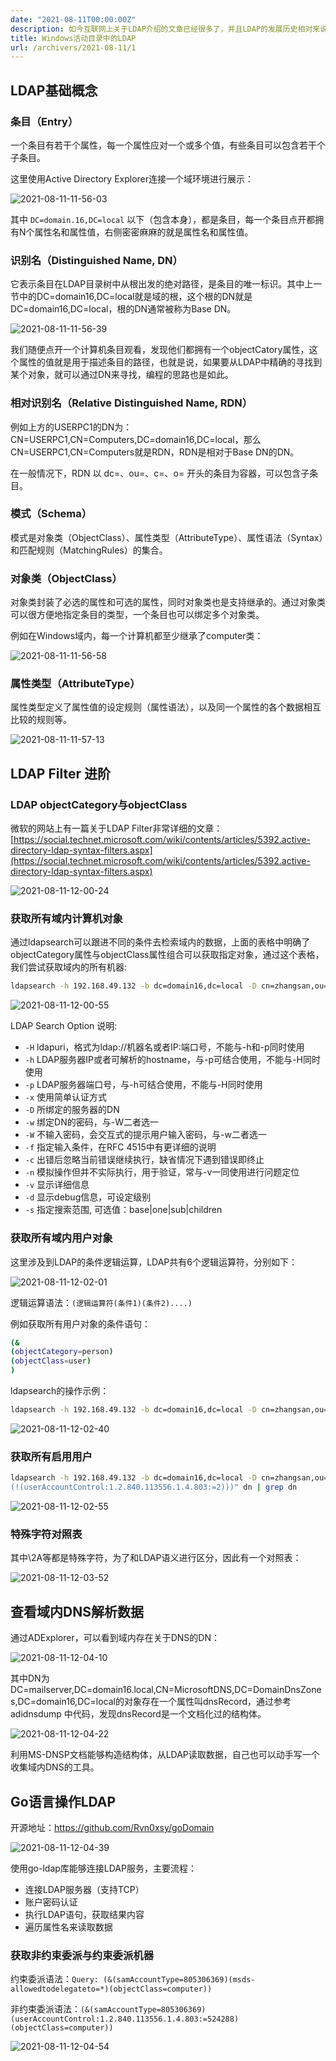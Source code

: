 ```yaml
---
date: "2021-08-11T00:00:00Z"
description: 如今互联网上关于LDAP介绍的文章已经很多了，并且LDAP的发展历史相对来说也是较长的，它被应用于Windows的活动目录中，这让我们不得不去学习LDAP的一些基本概念。本文不是一个科普文章，主旨在于从渗透测试的角度出发，看看从LDAP中能收集哪些信息。
title: Windows活动目录中的LDAP
url: /archivers/2021-08-11/1
---
```


## LDAP基础概念

### 条目（Entry）

一个条目有若干个属性，每一个属性应对一个或多个值，有些条目可以包含若干个子条目。

这里使用Active Directory Explorer连接一个域环境进行展示：

![2021-08-11-11-56-03](https://images.payloads.online/b59ad772-4f5f-11ec-9056-00d861bf4abb.png)

其中 `DC=domain.16,DC=local` 以下（包含本身），都是条目，每一个条目点开都拥有N个属性名和属性值，右侧密密麻麻的就是属性名和属性值。

### 识别名（Distinguished Name, DN）

它表示条目在LDAP目录树中从根出发的绝对路径，是条目的唯一标识。其中上一节中的DC=domain16,DC=local就是域的根，这个根的DN就是DC=domain16,DC=local，根的DN通常被称为Base DN。

![2021-08-11-11-56-39](https://images.payloads.online/b5e8c144-4f5f-11ec-8efa-00d861bf4abb.png)

我们随便点开一个计算机条目观看，发现他们都拥有一个objectCatory属性，这个属性的值就是用于描述条目的路径，也就是说，如果要从LDAP中精确的寻找到某个对象，就可以通过DN来寻找，编程的思路也是如此。

### 相对识别名（Relative Distinguished Name, RDN）

例如上方的USERPC1的DN为：CN=USERPC1,CN=Computers,DC=domain16,DC=local，那么CN=USERPC1,CN=Computers就是RDN，RDN是相对于Base DN的DN。

在一般情况下，RDN 以 dc=、ou=、c=、o= 开头的条目为容器，可以包含子条目。

### 模式（Schema）

模式是对象类（ObjectClass）、属性类型（AttributeType）、属性语法（Syntax）和匹配规则（MatchingRules）的集合。

### 对象类（ObjectClass）

对象类封装了必选的属性和可选的属性，同时对象类也是支持继承的。通过对象类可以很方便地指定条目的类型，一个条目也可以绑定多个对象类。

例如在Windows域内，每一个计算机都至少继承了computer类：

![2021-08-11-11-56-58](https://images.payloads.online/b62b9456-4f5f-11ec-b8f6-00d861bf4abb.png)

### 属性类型（AttributeType）

属性类型定义了属性值的设定规则（属性语法），以及同一个属性的各个数据相互比较的规则等。

![2021-08-11-11-57-13](https://images.payloads.online/b689bbda-4f5f-11ec-8d2e-00d861bf4abb.png)

## LDAP Filter 进阶

### LDAP objectCategory与objectClass

微软的网站上有一篇关于LDAP Filter非常详细的文章：[https://social.technet.microsoft.com/wiki/contents/articles/5392.active-directory-ldap-syntax-filters.aspx](https://social.technet.microsoft.com/wiki/contents/articles/5392.active-directory-ldap-syntax-filters.aspx)

![2021-08-11-12-00-24](https://images.payloads.online/b6c23ce4-4f5f-11ec-a1ec-00d861bf4abb.png)

### 获取所有域内计算机对象

通过ldapsearch可以跟进不同的条件去检索域内的数据，上面的表格中明确了objectCategory属性与objectClass属性组合可以获取指定对象，通过这个表格，我们尝试获取域内的所有机器:

```bash
ldapsearch -h 192.168.49.132 -b dc=domain16,dc=local -D cn=zhangsan,ou=officeuser,dc=domain16,dc=local -w San@123 objectClass=computer dn
```


![2021-08-11-12-00-55](https://images.payloads.online/b6fdd6a0-4f5f-11ec-ba51-00d861bf4abb.png)

LDAP Search Option 说明:

- `-H`	ldapuri，格式为ldap://机器名或者IP:端口号，不能与-h和-p同时使用
- `-h`	LDAP服务器IP或者可解析的hostname，与-p可结合使用，不能与-H同时使用
- `-p`	LDAP服务器端口号，与-h可结合使用，不能与-H同时使用
- `-x`	使用简单认证方式
- `-D`	所绑定的服务器的DN
- `-w`	绑定DN的密码，与-W二者选一
- `-W`	不输入密码，会交互式的提示用户输入密码，与-w二者选一
- `-f`	指定输入条件，在RFC 4515中有更详细的说明
- `-c`	出错后忽略当前错误继续执行，缺省情况下遇到错误即终止
- `-n`	模拟操作但并不实际执行，用于验证，常与-v一同使用进行问题定位
- `-v`	显示详细信息
- `-d`	显示debug信息，可设定级别
- `-s`	指定搜索范围, 可选值：base|one|sub|children

### 获取所有域内用户对象

这里涉及到LDAP的条件逻辑运算，LDAP共有6个逻辑运算符，分别如下：

![2021-08-11-12-02-01](https://images.payloads.online/b73bb772-4f5f-11ec-bad4-00d861bf4abb.png)

逻辑运算语法：`(逻辑运算符(条件1)(条件2)....)`

例如获取所有用户对象的条件语句：

```bash
(&
(objectCategory=person)
(objectClass=user)
)
```

ldapsearch的操作示例：

```bash
ldapsearch -h 192.168.49.132 -b dc=domain16,dc=local -D cn=zhangsan,ou=officeuser,dc=domain16,dc=local -w San@123 "(&(objectCategory=person)(objectClass=user))" dn | grep dn
```

![2021-08-11-12-02-40](https://images.payloads.online/b77b94a0-4f5f-11ec-9d0a-00d861bf4abb.png)

### 获取所有启用用户

```bash
ldapsearch -h 192.168.49.132 -b dc=domain16,dc=local -D cn=zhangsan,ou=officeuser,dc=domain16,dc=local -w San@123 "(&(objectCategory=person)(objectClass=user)
(!(userAccountControl:1.2.840.113556.1.4.803:=2)))" dn | grep dn
```
![2021-08-11-12-02-55](https://images.payloads.online/b7b74b3a-4f5f-11ec-8d64-00d861bf4abb.png)

### 特殊字符对照表

其中\2A等都是特殊字符，为了和LDAP语义进行区分，因此有一个对照表：

![2021-08-11-12-03-52](https://images.payloads.online/b7fe4b3e-4f5f-11ec-94f9-00d861bf4abb.png)

## 查看域内DNS解析数据

通过ADExplorer，可以看到域内存在关于DNS的DN：

![2021-08-11-12-04-10](https://images.payloads.online/b83695b6-4f5f-11ec-a43d-00d861bf4abb.png)


其中DN为DC=mailserver,DC=domain16.local,CN=MicrosoftDNS,DC=DomainDnsZones,DC=domain16,DC=local的对象存在一个属性叫dnsRecord，通过参考adidnsdump 中代码，发现dnsRecord是一个文档化过的结构体。

![2021-08-11-12-04-22](https://images.payloads.online/b87a3d34-4f5f-11ec-b15b-00d861bf4abb.png)

利用MS-DNSP文档能够构造结构体，从LDAP读取数据，自己也可以动手写一个收集域内DNS的工具。

## Go语言操作LDAP

开源地址：https://github.com/Rvn0xsy/goDomain


![2021-08-11-12-04-39](https://images.payloads.online/b8cb3c20-4f5f-11ec-b1bc-00d861bf4abb.png)

使用go-ldap库能够连接LDAP服务，主要流程：

- 连接LDAP服务器（支持TCP）
- 账户密码认证
- 执行LDAP语句，获取结果内容
- 遍历属性名来读取数据

### 获取非约束委派与约束委派机器

约束委派语法：`Query: (&(samAccountType=805306369)(msds-allowedtodelegateto=*)(objectClass=computer))`

非约束委派语法：`(&(samAccountType=805306369)(userAccountControl:1.2.840.113556.1.4.803:=524288)(objectClass=computer))`

![2021-08-11-12-04-54](https://images.payloads.online/b90dd3a0-4f5f-11ec-b11c-00d861bf4abb.png)

